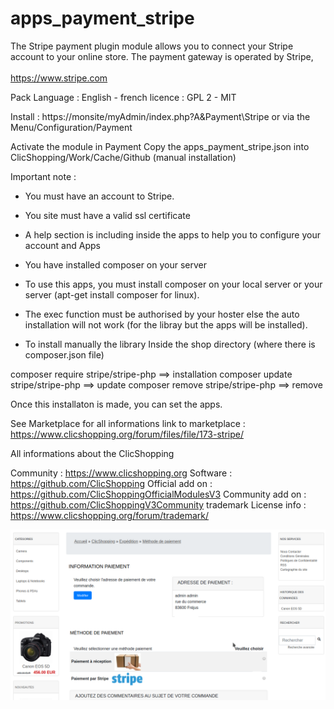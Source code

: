 # apps_payment_stripe

The Stripe payment plugin module allows you to connect your Stripe account to your online store.
The payment gateway is operated by Stripe,<br /><br />
https://www.stripe.com


Pack
Language : English - french
licence  : GPL 2 - MIT

Install :
https://monsite/myAdmin/index.php?A&Payment\Stripe
or via the Menu/Configuration/Payment

Activate the module in Payment
Copy the apps_payment_stripe.json into ClicShopping/Work/Cache/Github (manual installation)

Important note :
- You must have an account to Stripe.
- You site must have a valid ssl certificate
- A help section is including inside the apps to help you to configure your account and Apps

- You have installed composer on your server
- To use this apps, you must install composer on your local server or your server (apt-get install composer for linux).
- The exec function must be authorised by your hoster else the auto installation will not work (for the libray but the apps will be installed).
- To install manually the library
Inside the shop directory (where there is composer.json file)

composer require stripe/stripe-php ==> installation
composer update stripe/stripe-php ==> update
composer remove stripe/stripe-php ==> remove

Once this installaton is made, you can set the apps.


See Marketplace for all informations
link to marketplace : https://www.clicshopping.org/forum/files/file/173-stripe/


All informations about the ClicShopping

Community : https://www.clicshopping.org
Software : https://github.com/ClicShopping
Official add on : https://github.com/ClicShoppingOfficialModulesV3
Community add on : https://github.com/ClicShoppingV3Community
trademark License info : https://www.clicshopping.org/forum/trademark/ 

![image](https://github.com/ClicShoppingOfficialModulesV3/apps_payment_stripe/blob/master/ModuleInfosJson/image.png)
